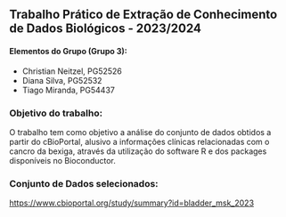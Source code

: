 ## Trabalho Prático de Extração de Conhecimento de Dados Biológicos - 2023/2024

#### Elementos do Grupo (Grupo 3):
- Christian Neitzel, PG52526
- Diana Silva, PG52532
- Tiago Miranda, PG54437

### Objetivo do trabalho:
O trabalho tem como objetivo a análise do conjunto de dados obtidos a partir do cBioPortal, alusivo a informações clínicas relacionadas com o cancro da bexiga, através da utilização do software R e dos packages disponíveis no Bioconductor.

### Conjunto de Dados selecionados:
https://www.cbioportal.org/study/summary?id=bladder_msk_2023
